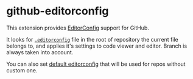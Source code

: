 github-editorconfig
===================

This extension provides [EditorConfig](http://editorconfig.org/) support for GitHub.

It looks for [`.editorconfig`](http://editorconfig.org/#example-file) file in the root of repository the current file belongs to, and applies it's settings to code viewer and editor. Branch is always taken into account.

You can also set [default editorconfig](src/common/res/default.editorconfig) that will be used for repos without custom one.
